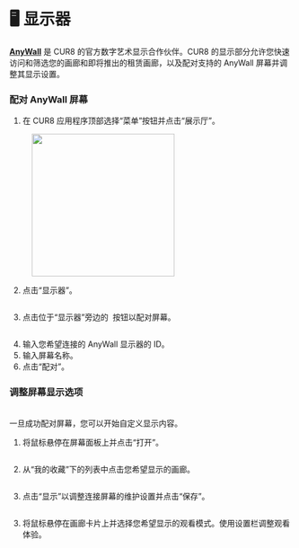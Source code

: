 # 🖥️ 显示器

[**AnyWall**](https://www.anywall.io/) 是 CUR8 的官方数字艺术显示合作伙伴。CUR8 的显示部分允许您快速访问和筛选您的画廊和即将推出的租赁画廊，以及配对支持的 AnyWall 屏幕并调整其显示设置。

### 配对 AnyWall 屏幕

1. 在 CUR8 应用程序顶部选择“菜单”按钮并点击“展示厅”。

<figure><img src="../../.gitbook/assets/Screenshot 2025-01-03 at 10.48.05.png" alt="" width="254"><figcaption></figcaption></figure>

2. 点击“显示器”。

<figure><img src="../../.gitbook/assets/Screenshot 2025-01-03 at 12.14.18.png" alt=""><figcaption></figcaption></figure>

3. 点击位于“显示器”旁边的 <img src="../../.gitbook/assets/Screenshot 2024-04-12 at 08.27.05.png" alt="" data-size="line"> 按钮以配对屏幕。

<figure><img src="../../.gitbook/assets/Screenshot 2024-04-30 at 10.28.52.png" alt=""><figcaption></figcaption></figure>

4. 输入您希望连接的 AnyWall 显示器的 ID。
5. 输入屏幕名称。
6. 点击“配对”。

### 调整屏幕显示选项

\
一旦成功配对屏幕，您可以开始自定义显示内容。

1. 将鼠标悬停在屏幕面板上并点击“打开”。

<figure><img src="../../.gitbook/assets/Screenshot 2025-01-03 at 12.16.39.png" alt=""><figcaption></figcaption></figure>

2. 从“我的收藏”下的列表中点击您希望显示的画廊。

<figure><img src="../../.gitbook/assets/Screenshot 2025-01-03 at 12.18.04.png" alt=""><figcaption></figcaption></figure>

3. 点击“显示”以调整连接屏幕的维护设置并点击“保存”。

<figure><img src="../../.gitbook/assets/Screenshot 2025-01-03 at 12.18.47.png" alt=""><figcaption></figcaption></figure>

3. 将鼠标悬停在画廊卡片上并选择您希望显示的观看模式。使用设置栏调整观看体验。

<figure><img src="../../.gitbook/assets/Screenshot 2025-01-03 at 12.21.08.png" alt=""><figcaption></figcaption></figure>